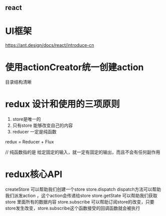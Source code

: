 ## react

# UI框架
https://ant.design/docs/react/introduce-cn


# 使用actionCreator统一创建action
  目录结构清晰

# redux 设计和使用的三项原则
1. store是唯一的
2. 只有store 能够改变自己的内容
3. reducer 一定是纯函数

redux = Reducer + Flux

// 纯函数指的是 给定固定的输入，就一定有固定的输出，而且不会有任何副作用

# redux核心API

createStore 可以帮助我们创建一个store
store.dispatch dispatch方法可以帮助我们派发action ，这个action会传递给store
store.getState 可以帮助我们获取store 里面所有的数据内容
store.subscribe 可以帮助订阅store的改变，只要store发生改变，store.subscribe这个函数接受的回调函数就会被执行
